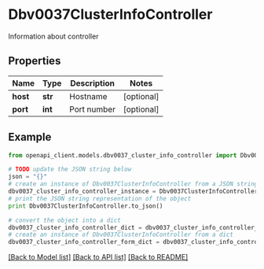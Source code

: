 # Dbv0037ClusterInfoController

Information about controller

## Properties
Name | Type | Description | Notes
------------ | ------------- | ------------- | -------------
**host** | **str** | Hostname | [optional] 
**port** | **int** | Port number | [optional] 

## Example

```python
from openapi_client.models.dbv0037_cluster_info_controller import Dbv0037ClusterInfoController

# TODO update the JSON string below
json = "{}"
# create an instance of Dbv0037ClusterInfoController from a JSON string
dbv0037_cluster_info_controller_instance = Dbv0037ClusterInfoController.from_json(json)
# print the JSON string representation of the object
print Dbv0037ClusterInfoController.to_json()

# convert the object into a dict
dbv0037_cluster_info_controller_dict = dbv0037_cluster_info_controller_instance.to_dict()
# create an instance of Dbv0037ClusterInfoController from a dict
dbv0037_cluster_info_controller_form_dict = dbv0037_cluster_info_controller.from_dict(dbv0037_cluster_info_controller_dict)
```
[[Back to Model list]](../README.md#documentation-for-models) [[Back to API list]](../README.md#documentation-for-api-endpoints) [[Back to README]](../README.md)


